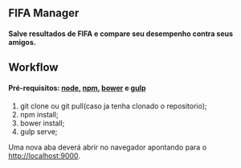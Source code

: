## FIFA Manager
#### Salve resultados de FIFA e compare seu desempenho contra seus amigos.

## Workflow
#### Pré-requisitos: [node](https://nodejs.org/en/), [npm](https://www.npmjs.com/), [bower](https://bower.io/) e [gulp](http://gulpjs.com/)
1. git clone ou git pull(caso ja tenha clonado o repositorio);
2. npm install;
3. bower install;
4. gulp serve;

Uma nova aba deverá abrir no navegador apontando para o <http://localhost:9000>.

